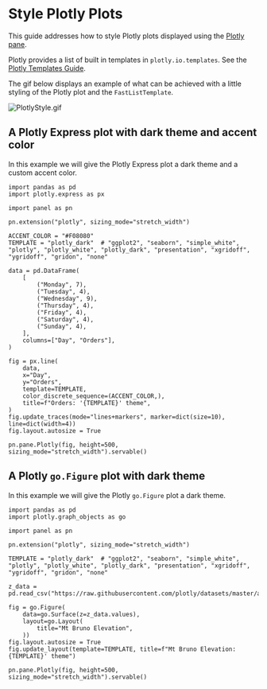 # Style Plotly Plots

This guide addresses how to style Plotly plots displayed using the [Plotly pane](../../../examples/reference/panes/Plotly.ipynb).

Plotly provides a list of built in templates in `plotly.io.templates`. See the [Plotly Templates Guide](https://plotly.com/python/templates/).

The gif below displays an example of what can be achieved with a little styling of the Plotly plot and the `FastListTemplate`.

![PlotlyStyle.gif](https://assets.holoviews.org/panel/thumbnails/gallery/styles/plotly-styles.gif)

## A Plotly Express plot with dark theme and accent color

In this example we will give the Plotly Express plot a dark theme and a custom accent color.

```{pyodide}
import pandas as pd
import plotly.express as px

import panel as pn

pn.extension("plotly", sizing_mode="stretch_width")

ACCENT_COLOR = "#F08080"
TEMPLATE = "plotly_dark"  # "ggplot2", "seaborn", "simple_white", "plotly", "plotly_white", "plotly_dark", "presentation", "xgridoff", "ygridoff", "gridon", "none"

data = pd.DataFrame(
    [
        ("Monday", 7),
        ("Tuesday", 4),
        ("Wednesday", 9),
        ("Thursday", 4),
        ("Friday", 4),
        ("Saturday", 4),
        ("Sunday", 4),
    ],
    columns=["Day", "Orders"],
)

fig = px.line(
    data,
    x="Day",
    y="Orders",
    template=TEMPLATE,
    color_discrete_sequence=(ACCENT_COLOR,),
    title=f"Orders: '{TEMPLATE}' theme",
)
fig.update_traces(mode="lines+markers", marker=dict(size=10), line=dict(width=4))
fig.layout.autosize = True

pn.pane.Plotly(fig, height=500, sizing_mode="stretch_width").servable()
```

## A Plotly `go.Figure` plot with dark theme

In this example we will give the Plotly `go.Figure` plot a dark theme.

```{pyodide}
import pandas as pd
import plotly.graph_objects as go

import panel as pn

pn.extension("plotly", sizing_mode="stretch_width")

TEMPLATE = "plotly_dark"  # "ggplot2", "seaborn", "simple_white", "plotly", "plotly_white", "plotly_dark", "presentation", "xgridoff", "ygridoff", "gridon", "none"

z_data = pd.read_csv("https://raw.githubusercontent.com/plotly/datasets/master/api_docs/mt_bruno_elevation.csv")

fig = go.Figure(
    data=go.Surface(z=z_data.values),
    layout=go.Layout(
        title="Mt Bruno Elevation",
    ))
fig.layout.autosize = True
fig.update_layout(template=TEMPLATE, title=f"Mt Bruno Elevation: {TEMPLATE}' theme")

pn.pane.Plotly(fig, height=500, sizing_mode="stretch_width").servable()
```

